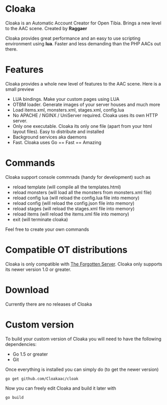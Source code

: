 # Cloaka

Cloaka is an Automatic Account Creator for Open Tibia. Brings a new level to the AAC scene. Created by **Raggaer**

Cloaka provides great performance and an easy to use scripting environment using **lua**. Faster and less demanding than the PHP AACs out there.

# Features

Cloaka provides a whole new level of features to the AAC scene. Here is a small preview

- LUA bindings. Make your custom pages using LUA
- OTBM loader. Generate images of your server houses and much more
- Load items.xml, monsters.xml, stages.xml, config.lua
- No APACHE / NGINX / UniServer required. Cloaka uses its own HTTP server.
- Only one executable. Cloaka its only one file (apart from your html layout files). Easy to distribute and installed
- Background services aka daemons
- Fast. Cloaka uses Go == Fast == Amazing

# Commands

Cloaka support console commnads (handy for development) such as

- reload template (will compile all the templates.html)
- reload monsters (will load all the monsters from monsters.xml file)
- reload config lua (will reload the config.lua file into memory)
- reload config (will reload the config.json file into memory)
- reload stages (will reload the stages.xml file into memory)
- reload items (will reload the items.xml file into memory)
- exit (will terminate cloaka)

Feel free to create your own commands

# Compatible OT distributions

Cloaka is only compatible with [The Forgotten Server](https://github.com/otland/forgottenserver). Cloaka only supports its newer version 1.0 or greater.

# Download

Currently there are no releases of Cloaka

# Custom version

To build your custom version of Cloaka you will need to have the following dependencies:

+ Go 1.5 or greater
+ Git

Once everything is installed you can simply do (to get the newer version)

```
go get github.com/Cloakaac/cloak
```

Now you can freely edit Cloaka and build it later with

```
go build
```
